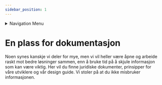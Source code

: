 ```yaml
---
sidebar_position: 1
---
```


<details className="markdown-navigation">
  <summary>Navigation Menu</summary>

- [intro](/docs/intro)
- [Juridisk](/docs/category/juridisk)
  - [Bruksvilkår (EULA)](/docs/legal/eula)
  - [Personvernerklæring](/docs/legal/privacy-policy)
  - [Generelle avtalevilkår](/docs/legal/terms)
  - [Avtale om Tjenestenivå (SLA)](/docs/legal/sla)
- [Hendig informasjon](/docs/category/hendig-informasjon)
  - [For utviklere](/docs/category/for-utviklere)
  - [Designguide](/docs/category/designguide)
- [Priser](/docs/category/priser)
  - [Prisliste og etiketter](/docs/prices/detailed-price-list)
- [Bruk av programvaren DigiQuip](/docs/category/bruk-av-programvaren-digiquip)
  - [Kom i gang med DigiQuip](/docs/resources/getting-started)
  - [Administrasjon av brukere](/docs/resources/user-management)
  - [Administrasjon av maskiner og utstyr](/docs/resources/equipment-management)
  - [Administrere egen og andres kompetanse](/docs/resources/competence-management)
  - [Sjekklister](/docs/resources/checklists)
  - [Daglig kontroll og vedlikehold](/docs/resources/Pre-use-maintenance)
  - [Sakkyndig kontroll](/docs/resources/inspections)
  - [QR-koder/NFC-tagger](/docs/resources/landingpage)
  - [Utstyrsspesifikk opplæring](/docs/resources/training)
  - [Varslinger](/docs/resources/notifications)
- [Teknisk dokumentasjon](/docs/category/teknisk-dokumentasjon)
  - [Registeret](/docs/category/registeret)
</details>

# En plass for dokumentasjon

Noen synes kanskje vi deler for mye, men vi vil heller være åpne og arbeide raskt mot bedre løsninger sammen, enn å bruke tid på å skjule informasjon som kan være viktig. Her vil du finne juridiske dokumenter, prinsipper for våre utviklere og vår design guide. Vi stoler på at du ikke misbruker informasjonen.
